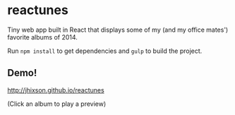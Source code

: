 # reactunes

Tiny web app built in React that displays some of my (and my office mates') favorite albums of 2014.

Run `npm install` to get dependencies and `gulp` to build the project.

## Demo!

http://jhixson.github.io/reactunes

(Click an album to play a preview)
